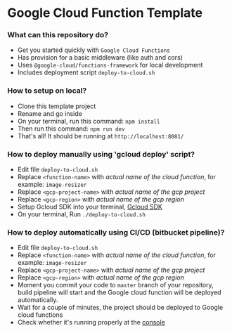 # Google Cloud Function Template #

### What can this repository do? ###

* Get you started quickly with `Google Cloud Functions`
* Has provision for a basic middleware (like auth and cors)
* Uses `@google-cloud/functions-framework` for local development
* Includes deployment script `deploy-to-cloud.sh`

### How to setup on local? ###

* Clone this template project
* Rename and go inside
* On your terminal, run this command: `npm install`
* Then run this command: `npm run dev`
* That's all! It should be running at `http://localhost:8081/`

### How to deploy manually using 'gcloud deploy' script? ###

* Edit file `deploy-to-cloud.sh`
* Replace `<function-name>` with *actual name of the cloud function*, for example: `image-resizer`
* Replace `<gcp-project-name>` with *actual name of the gcp project*
* Replace `<gcp-region>` with *actual name of the gcp region*
* Setup Gcloud SDK into your terminal, [Gcloud SDK](https://cloud.google.com/sdk/docs/quickstart)
* On your terminal, Run `./deploy-to-cloud.sh`

### How to deploy automatically using CI/CD (bitbucket pipeline)? ###

* Edit file `deploy-to-cloud.sh`
* Replace `<function-name>` with *actual name of the cloud function*, for example: `image-resizer`
* Replace `<gcp-project-name>` with *actual name of the gcp project*
* Replace `<gcp-region>` with *actual name of the gcp region*
* Moment you commit your code to `master` branch of your repository, build pipeline will start and the Google cloud function will be deployed automatically.
* Wait for a couple of minutes, the project should be deployed to Google cloud functions
* Check whether it's running properly at the [console](https://cloud.google.com/functions/)